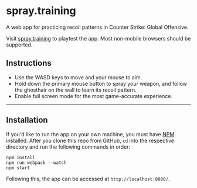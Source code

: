 spray.training
===
A web app for practicing recoil patterns in Counter Strike: Global Offensive.

Visit [spray.training](http://spray.training/) to playtest the app. Most non-mobile browsers should be supported.

## Instructions
- Use the WASD keys to move and your mouse to aim.
- Hold down the primary mouse button to spray your weapon, and follow the ghosthair on the wall to learn its recoil pattern.
- Enable full screen mode for the most game-accurate experience.

---

## Installation

If you'd like to run the app on your own machine, you must have [NPM](https://www.npmjs.com/) installed. After you clone this repo from GitHub, `cd` into the respective directory and run the following commands in order:

```
npm install
npm run webpack --watch
npm start
```

Following this, the app can be accessed at `http://localhost:8080/`.
